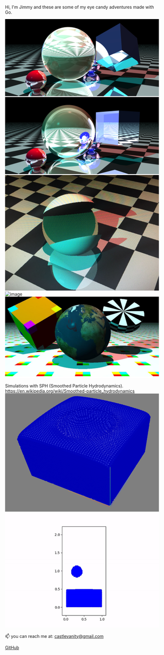 Hi, I'm Jimmy and these are some of my eye candy adventures made with Go.

![image](/assets/images/reflectionWorld.jpeg)
![image](/assets/images/reflectionWorld.jpg)
![image](/assets/images/csg.jpeg)
![image](/assets/images/cow.png)
![image](/assets/images/uvMap.png)

Simulations with SPH (Smoothed Particle Hydrodynamics).
<a href="https://en.wikipedia.org/wiki/Smoothed-particle_hydrodynamics">https://en.wikipedia.org/wiki/Smoothed-particle_hydrodynamics</a>
![image](/assets/images/sph3D.png)
![image](/assets/images/liquidPhysics.gif)



📫 you can reach me at: <a href="mailto:castlevanity@gmail.com">castlevanity@gmail.com</a>

<a href="https://github.com/jimmykiang">GitHub</a>
